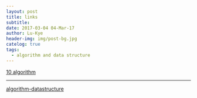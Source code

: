 ```yaml
---
layout: post
title: links
subtitle: 
date: 2017-03-04 04-Mar-17
author: Lu-Kye
header-img: img/post-bg.jpg
catelog: true
tags: 
  - algorithm and data structure
---
```

[10 algorithm](blog.jobbole.com/52144/)

---

[algorithm-datastructure](https://github.com/Lu-Kye/swift-algorithm-club)
